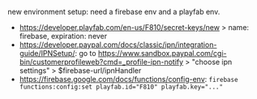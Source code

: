new environment setup: need a firebase env and a playfab env.

* https://developer.playfab.com/en-us/F810/secret-keys/new > name: firebase, expiration: never
* https://developer.paypal.com/docs/classic/ipn/integration-guide/IPNSetup/: go to https://www.sandbox.paypal.com/cgi-bin/customerprofileweb?cmd=_profile-ipn-notify > "choose ipn settings" > $firebase-url/ipnHandler
* https://firebase.google.com/docs/functions/config-env: `firebase functions:config:set playfab.id="F810" playfab.key="..."`
